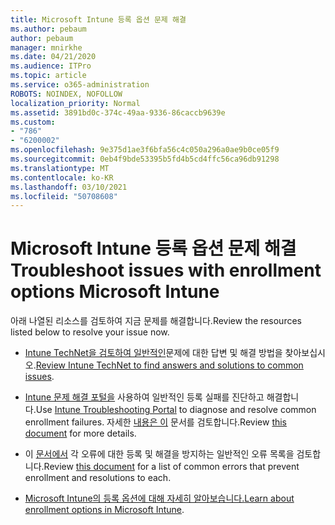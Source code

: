```yaml
---
title: Microsoft Intune 등록 옵션 문제 해결
ms.author: pebaum
author: pebaum
manager: mnirkhe
ms.date: 04/21/2020
ms.audience: ITPro
ms.topic: article
ms.service: o365-administration
ROBOTS: NOINDEX, NOFOLLOW
localization_priority: Normal
ms.assetid: 3891bd0c-374c-49aa-9336-86caccb9639e
ms.custom:
- "786"
- "6200002"
ms.openlocfilehash: 9e375d1ae3f6bfa56c4c050a296a0ae9b0ce05f9
ms.sourcegitcommit: 0eb4f9bde53395b5fd4b5cd4ffc56ca96db91298
ms.translationtype: MT
ms.contentlocale: ko-KR
ms.lasthandoff: 03/10/2021
ms.locfileid: "50708608"
---
```

# <a name="troubleshoot-issues-with-enrollment-options-microsoft-intune"></a><span data-ttu-id="8ef4e-102">Microsoft Intune 등록 옵션 문제 해결</span><span class="sxs-lookup"><span data-stu-id="8ef4e-102">Troubleshoot issues with enrollment options Microsoft Intune</span></span>

<span data-ttu-id="8ef4e-103">아래 나열된 리소스를 검토하여 지금 문제를 해결합니다.</span><span class="sxs-lookup"><span data-stu-id="8ef4e-103">Review the resources listed below to resolve your issue now.</span></span>
  
- <span data-ttu-id="8ef4e-104">[Intune TechNet을 검토하여 일반적인](https://social.technet.microsoft.com/Forums/home?category=microsoftintune&amp;filter=alltypes&amp;sort=lastpostdesc)문제에 대한 답변 및 해결 방법을 찾아보십시오.</span><span class="sxs-lookup"><span data-stu-id="8ef4e-104">[Review Intune TechNet to find answers and solutions to common issues](https://social.technet.microsoft.com/Forums/home?category=microsoftintune&amp;filter=alltypes&amp;sort=lastpostdesc).</span></span>

- <span data-ttu-id="8ef4e-105">[Intune 문제 해결 포털을](https://aka.ms/intunetroubleshooting) 사용하여 일반적인 등록 실패를 진단하고 해결합니다.</span><span class="sxs-lookup"><span data-stu-id="8ef4e-105">Use [Intune Troubleshooting Portal](https://aka.ms/intunetroubleshooting) to diagnose and resolve common enrollment failures.</span></span> <span data-ttu-id="8ef4e-106">자세한 [내용은 이](https://docs.microsoft.com/intune/help-desk-operators) 문서를 검토합니다.</span><span class="sxs-lookup"><span data-stu-id="8ef4e-106">Review [this document](https://docs.microsoft.com/intune/help-desk-operators) for more details.</span></span>

- <span data-ttu-id="8ef4e-107">이 [문서에서](https://docs.microsoft.com/troubleshoot/mem/intune/troubleshoot-device-enrollment-in-intune) 각 오류에 대한 등록 및 해결을 방지하는 일반적인 오류 목록을 검토합니다.</span><span class="sxs-lookup"><span data-stu-id="8ef4e-107">Review [this document](https://docs.microsoft.com/troubleshoot/mem/intune/troubleshoot-device-enrollment-in-intune) for a list of common errors that prevent enrollment and resolutions to each.</span></span>

- <span data-ttu-id="8ef4e-108">[Microsoft Intune의 등록 옵션에 대해 자세히 알아보습니다.](https://docs.microsoft.com/intune/enrollment-options)</span><span class="sxs-lookup"><span data-stu-id="8ef4e-108">[Learn about enrollment options in Microsoft Intune](https://docs.microsoft.com/intune/enrollment-options).</span></span>
